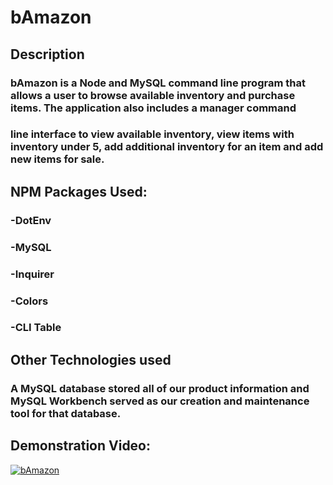# bAmazon

## Description
### bAmazon is a Node and MySQL command line program that allows a user to browse available inventory and purchase items. The application also includes a manager command
### line interface to view available inventory, view items with inventory under 5, add additional inventory for an item and add new items for sale.

## NPM Packages Used:
### -DotEnv
### -MySQL
### -Inquirer
### -Colors
### -CLI Table

## Other Technologies used
### A MySQL database stored all of our product information and MySQL Workbench served as our creation and maintenance tool for that database.


## Demonstration Video:
[![bAmazon](http://img.youtu.be/CfrsltDKrQQ/0.jpg)](https://youtu.be/CfrsltDKrQQ "bAmazon Demonstration")